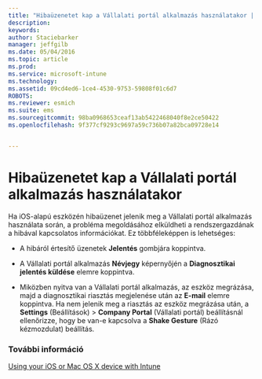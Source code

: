 ```yaml
---
title: "Hibaüzenetet kap a Vállalati portál alkalmazás használatakor | Microsoft Intune"
description: 
keywords: 
author: Staciebarker
manager: jeffgilb
ms.date: 05/04/2016
ms.topic: article
ms.prod: 
ms.service: microsoft-intune
ms.technology: 
ms.assetid: 09cd4ed6-1ce4-4530-9753-59808f01c6d7
ROBOTS: 
ms.reviewer: esmich
ms.suite: ems
ms.sourcegitcommit: 98ba0968653ceaf13ab5422468040f8e2ce50422
ms.openlocfilehash: 9f377cf9293c9697a59c736b07a82bca09728e14


---
```



# Hibaüzenetet kap a Vállalati portál alkalmazás használatakor

Ha iOS-alapú eszközén hibaüzenet jelenik meg a Vállalati portál alkalmazás használata során, a probléma megoldásához elküldheti a rendszergazdának a hibával kapcsolatos információkat. Ez többféleképpen is lehetséges:

-   A hibáról értesítő üzenetek **Jelentés** gombjára koppintva.

-   A Vállalati portál alkalmazás **Névjegy** képernyőjén a **Diagnosztikai jelentés küldése** elemre koppintva.

-   Miközben nyitva van a Vállalati portál alkalmazás, az eszköz megrázása, majd a diagnosztikai riasztás megjelenése után az **E-mail** elemre koppintva. Ha nem jelenik meg a riasztás az eszköz megrázása után, a **Settings** (Beállítások) &gt; **Company Portal** (Vállalati portál) beállításnál ellenőrizze, hogy be van-e kapcsolva a **Shake Gesture** (Rázó kézmozdulat) beállítás.


### További információ
[Using your iOS or Mac OS X device with Intune](using-your-ios-or-mac-os-x-device-with-intune.md)


<!--HONumber=Jun16_HO4-->


